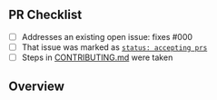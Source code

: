 <!-- 👋 Hi, thanks for sending a PR to rsvp.place!
Please fill out all fields below and make sure each item is true and [x] checked.
Otherwise we may not be able to review your PR. -->

## PR Checklist

- [ ] Addresses an existing open issue: fixes #000
- [ ] That issue was marked as [`status: accepting prs`](https://github.com/tjwds/rsvp.place/issues?q=is%3Aopen+is%3Aissue+label%3A%22status%3A+accepting+prs%22)
- [ ] Steps in [CONTRIBUTING.md](https://github.com/tjwds/rsvp.place/blob/main/.github/CONTRIBUTING.md) were taken

## Overview

<!-- Description of what is changed and how the code change does that. -->
